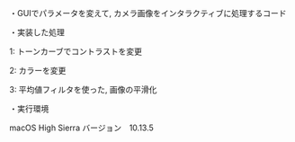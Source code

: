 ・GUIでパラメータを変えて, カメラ画像をインタラクティブに処理するコード

・実装した処理

  1: トーンカーブでコントラストを変更
  
  2: カラーを変更
  
  3: 平均値フィルタを使った, 画像の平滑化
  
  
・実行環境

  macOS High Sierra バージョン　10.13.5
